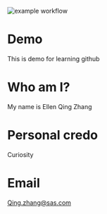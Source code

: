 ![example workflow](https://github.com/EllenZhangQ/Demo/actions/workflows/c-cpp.yml/badge.svg)
# Demo
This is demo for learning github

# Who am I?
My name is Ellen Qing Zhang

# Personal credo
Curiosity

# Email
Qing.zhang@sas.com
